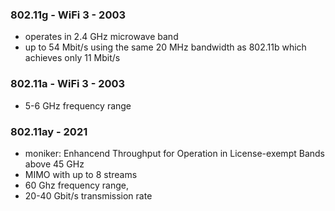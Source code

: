 ### 802.11g - WiFi 3 - 2003
- operates in 2.4 GHz microwave band
- up to 54 Mbit/s using the same 20 MHz bandwidth as 802.11b which achieves only 11 Mbit/s
### 802.11a - WiFi 3 - 2003
- 5-6 GHz frequency range
### 802.11ay - 2021
- moniker: Enhancend Throughput for Operation in License-exempt Bands above 45 GHz
- MIMO with up to 8 streams
- 60 Ghz frequency range,
- 20-40 Gbit/s transmission rate
